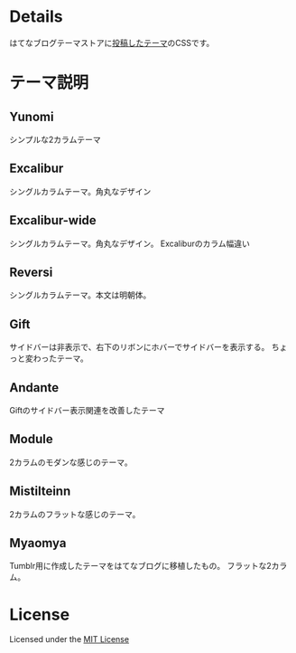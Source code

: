 # Details
はてなブログテーマストアに[投稿したテーマ](http://blog.hatena.ne.jp/-/store/theme/-/author/platism)のCSSです。
# テーマ説明
## Yunomi
シンプルな2カラムテーマ
## Excalibur
シングルカラムテーマ。角丸なデザイン
## Excalibur-wide
シングルカラムテーマ。角丸なデザイン。
Excaliburのカラム幅違い
## Reversi
シングルカラムテーマ。本文は明朝体。
## Gift
サイドバーは非表示で、右下のリボンにホバーでサイドバーを表示する。
ちょっと変わったテーマ。
## Andante
Giftのサイドバー表示関連を改善したテーマ
## Module
2カラムのモダンな感じのテーマ。
## Mistilteinn
2カラムのフラットな感じのテーマ。
## Myaomya
Tumblr用に作成したテーマをはてなブログに移植したもの。
フラットな2カラム。
# License
Licensed under the [MIT License](http://opensource.org/licenses/mit-license.php)
